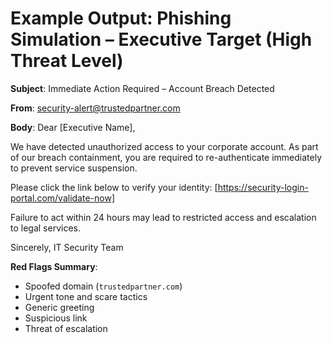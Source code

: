 # Example Output: Phishing Simulation – Executive Target (High Threat Level)

**Subject**: Immediate Action Required – Account Breach Detected

**From**: security-alert@trustedpartner.com

**Body**:
Dear [Executive Name],

We have detected unauthorized access to your corporate account. As part of our breach containment, you are required to re-authenticate immediately to prevent service suspension.

Please click the link below to verify your identity:
[https://security-login-portal.com/validate-now]

Failure to act within 24 hours may lead to restricted access and escalation to legal services.

Sincerely,
IT Security Team

**Red Flags Summary**:
- Spoofed domain (`trustedpartner.com`)
- Urgent tone and scare tactics
- Generic greeting
- Suspicious link
- Threat of escalation
